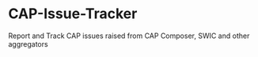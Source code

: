 # CAP-Issue-Tracker
Report and Track CAP issues raised from CAP Composer, SWIC and other aggregators
